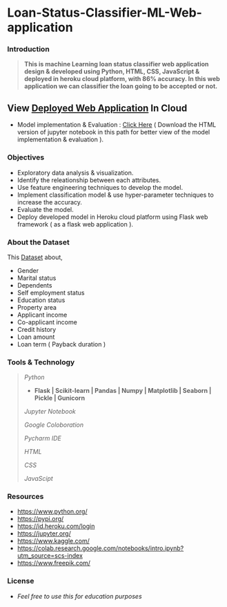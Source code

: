 # Loan-Status-Classifier-ML-Web-application

### Introduction
> **This is machine Learning loan status classifier web application design &amp; developed using Python, HTML, CSS, JavaScript & deployed in heroku cloud platform, with 86% accuracy. In this web application we can classifier the loan going to be accepted or not.**

## View [Deployed Web Application](https://loan-status-classifier-webapp.herokuapp.com/) In Cloud

- Model implementation & Evaluation : [Click Here](https://github.com/Nsadaa/Loan-Status-Classifier-ML-Web-Application/tree/main/Model%20Implementatio%20%26%20Evaluation) 
( Download the HTML version of jupyter notebook in this path for better view of the model implementation & evaluation ).

### Objectives

- Exploratory data analysis & visualization.
- Identify the releationship between each attributes.
- Use feature engineering techniques to develop the model. 
- Implement classification model & use hyper-parameter techniques to increase the accuracy.
- Evaluate the model.
- Deploy developed model in Heroku cloud platform using Flask web framework ( as a flask web application ).

### About the Dataset

This [Dataset](https://github.com/Nsadaa/Loan-Status-Classifier-ML-Web-Application/tree/main/Model%20Implementatio%20%26%20Evaluation/Dataset) about,

- Gender
- Marital status
- Dependents
- Self employment status
- Education status
- Property area
- Applicant income
- Co-applicant income
- Credit history
- Loan amount
- Loan term ( Payback duration )

### Tools & Technology

> *Python*
> - **Flask | Scikit-learn | Pandas | Numpy | Matplotlib | Seaborn | Pickle | Gunicorn**
>
>*Jupyter Notebook*
>
>*Google Coloboration*
>
> *Pycharm IDE*
>
>*HTML*
>
>*CSS*
>
>*JavaScipt*
>
### Resources

- https://www.python.org/
- https://pypi.org/
- https://id.heroku.com/login
- https://jupyter.org/
- https://www.kaggle.com/
- https://colab.research.google.com/notebooks/intro.ipynb?utm_source=scs-index
- https://www.freepik.com/

### License

- *Feel free to use this for education purposes*

